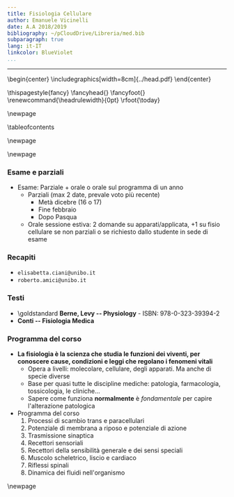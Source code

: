 ```yaml
---
title: Fisiologia Cellulare
author: Emanuele Vicinelli
date: A.A 2018/2019
bibliography: ~/pCloudDrive/Libreria/med.bib
subparagraph: true
lang: it-IT
linkcolor: BlueViolet
...
```


* * * *

\begin{center}
\includegraphics[width=8cm]{../head.pdf}
\end{center}


<!-- Data in cui il pdf è stato compilato-->
\thispagestyle{fancy}
\fancyhead{}
\fancyfoot{}
\renewcommand{\headrulewidth}{0pt}
\rfoot{\today}

\newpage

\tableofcontents

\newpage

\newpage

### Esame e parziali
- Esame: Parziale + orale o orale sul programma di un anno
    - Parziali (max 2 date, prevale voto più recente)
        - Metà dicebre (16 o 17)
        - Fine febbraio
        - Dopo Pasqua
    - Orale sessione estiva: 2 domande su apparati/applicata, +1 su fisio cellulare se non parziali o se richiesto dallo studente in sede di esame

### Recapiti
- `elisabetta.ciani@unibo.it`
- `roberto.amici@unibo.it`

### Testi
- \goldstandard __Berne, Levy -- Physiology__ - ISBN: 978-0-323-39394-2
- __Conti -- Fisiologia Medica__

### Programma del corso
- __La fisiologia è la scienza che studia le funzioni dei viventi, per conoscere cause, condizioni e leggi che regolano i fenomeni vitali__
    - Opera a livelli: molecolare, cellulare, degli apparati. Ma anche di specie diverse
    - Base per quasi tutte le discipline mediche: patologia, farmacologia, tossicologia, le cliniche...
    - Sapere come funziona __normalmente__ è _fondamentale_ per capire l'alterazione patologica
- Programma del corso
    1. Processi di scambio trans e paracellulari
    2. Potenziale di membrana a riposo e potenziale di azione
    3. Trasmissione sinaptica
    4. Recettori sensoriali
    5. Recettori della sensibilità generale e dei sensi speciali
    6. Muscolo scheletrico, liscio e cardiaco
    7. Riflessi spinali
    8. Dinamica dei fluidi nell'organismo

\newpage
